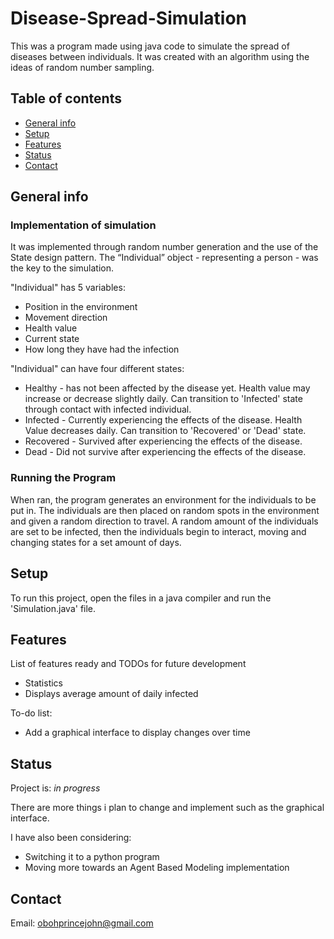 # Disease-Spread-Simulation
This was a program made using java code to simulate the spread of diseases between individuals. It was created with an algorithm using the ideas of random number sampling. 

## Table of contents
* [General info](#general-info)
* [Setup](#setup)
* [Features](#features)
* [Status](#status)
* [Contact](#contact)

## General info
### Implementation of simulation

It was implemented through random number generation and the use of the State design pattern. The “Individual” object - representing a person - was the key to the simulation. 

"Individual" has 5 variables:
* Position in the environment
* Movement direction
* Health value 
* Current state
* How long they have had the infection

"Individual" can have four different states:
* Healthy -  has not been affected by the disease yet. Health value may increase or decrease slightly daily. Can transition to 'Infected' state through contact with infected individual.
* Infected - Currently experiencing the effects of the disease. Health Value decreases daily. Can transition to 'Recovered' or 'Dead' state.
* Recovered - Survived after experiencing the effects of the disease.
* Dead - Did not survive after experiencing the effects of the disease.

### Running the Program
When ran, the program generates an environment for the individuals to be put in. The individuals are then placed on random spots in the environment and given a random direction to travel. A random amount of the individuals are set to be infected, then the individuals begin to interact, moving and changing states for a set amount of days.

## Setup
To run this project, open the files in a java compiler and run the 'Simulation.java' file.

## Features
List of features ready and TODOs for future development
* Statistics
* Displays average amount of daily infected

To-do list:
* Add a graphical interface to display changes over time

## Status
Project is: _in progress_

There are more things i plan to change and implement such as the graphical interface.

I have also been considering:
* Switching it to a python program
* Moving more towards an Agent Based Modeling implementation

## Contact
Email: obohprincejohn@gmail.com
